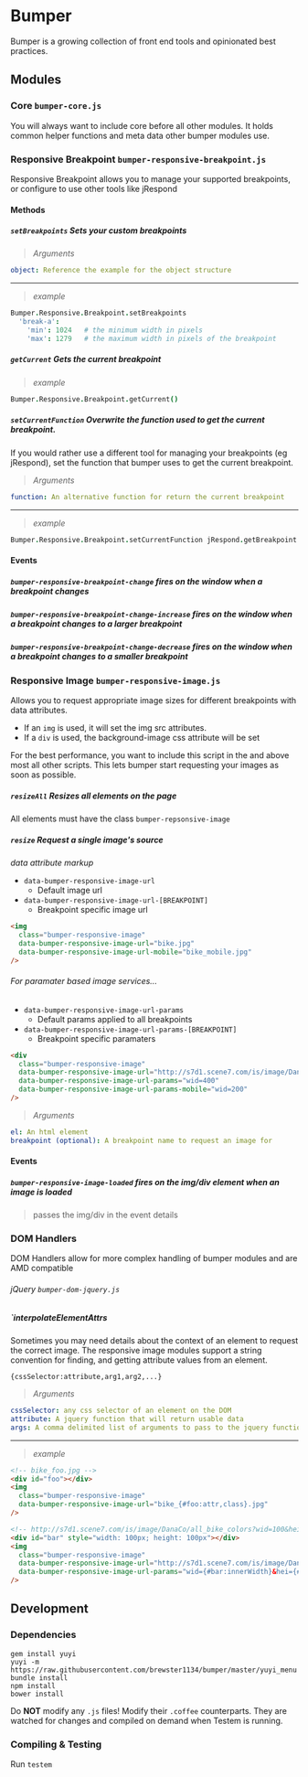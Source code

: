 # Bumper
Bumper is a growing collection of front end tools and opinionated best practices.

## Modules
### Core `bumper-core.js`
You will always want to include core before all other modules.  It holds common helper functions and meta data other bumper modules use.

### Responsive Breakpoint `bumper-responsive-breakpoint.js`
Responsive Breakpoint allows you to manage your supported breakpoints, or configure to use other tools like jRespond

#### Methods
##### `setBreakpoints` Sets your custom breakpoints
> _Arguments_
```yaml
object: Reference the example for the object structure
```
---
> _example_
```coffee
Bumper.Responsive.Breakpoint.setBreakpoints
  'break-a':
    'min': 1024   # the minimum width in pixels
    'max': 1279   # the maximum width in pixels of the breakpoint
```

##### `getCurrent` Gets the current breakpoint
> _example_
```coffee
Bumper.Responsive.Breakpoint.getCurrent()
```

##### `setCurrentFunction` Overwrite the function used to get the current breakpoint.
If you would rather use a different tool for managing your breakpoints (eg jRespond), set the function that bumper uses to get the current breakpoint.

> _Arguments_
```yaml
function: An alternative function for return the current breakpoint
```
---
> _example_
```coffee
Bumper.Responsive.Breakpoint.setCurrentFunction jRespond.getBreakpoint
```

#### Events
##### `bumper-responsive-breakpoint-change` fires on the window when a breakpoint changes
##### `bumper-responsive-breakpoint-change-increase` fires on the window when a breakpoint changes to a larger breakpoint
##### `bumper-responsive-breakpoint-change-decrease` fires on the window when a breakpoint changes to a smaller breakpoint

### Responsive Image `bumper-responsive-image.js`
Allows you to request appropriate image sizes for different breakpoints with data attributes.

* If an `img` is used, it will set the img src attributes.
* If a `div` is used, the background-image css attribute will be set

For the best performance, you want to include this script in the <head> and above most all other scripts.  This lets bumper start requesting your images as soon as possible.

##### `resizeAll` Resizes all elements on the page
All elements must have the class `bumper-repsonsive-image`

##### `resize` Request a single image's source

_data attribute markup_
* `data-bumper-responsive-image-url`
  * Default image url
* `data-bumper-responsive-image-url-[BREAKPOINT]`
  * Breakpoint specific image url

```html
<img
  class="bumper-responsive-image"
  data-bumper-responsive-image-url="bike.jpg"
  data-bumper-responsive-image-url-mobile="bike_mobile.jpg"
/>
```

###### For paramater based image services...
* `data-bumper-responsive-image-url-params`
  * Default params applied to all breakpoints
* `data-bumper-responsive-image-url-params-[BREAKPOINT]`
  * Breakpoint specific paramaters

```html
<div
  class="bumper-responsive-image"
  data-bumper-responsive-image-url="http://s7d1.scene7.com/is/image/DanaCo/all_bike_colors"
  data-bumper-responsive-image-url-params="wid=400"
  data-bumper-responsive-image-url-params-mobile="wid=200"
/>
```

> _Arguments_
```yaml
el: An html element
breakpoint (optional): A breakpoint name to request an image for
```

#### Events
##### `bumper-responsive-image-loaded` fires on the img/div element when an image is loaded
> passes the img/div in the event details

### DOM Handlers
DOM Handlers allow for more complex handling of bumper modules and are AMD compatible

###### jQuery `bumper-dom-jquery.js`
##### `interpolateElementAttrs
Sometimes you may need details about the context of an element to request the correct image.  The responsive image modules support a string convention for finding, and getting attribute values from an element.

`{cssSelector:attribute,arg1,arg2,...}`

> _Arguments_
```yaml
cssSelector: any css selector of an element on the DOM
attribute: A jquery function that will return usable data
args: A comma delimited list of arguments to pass to the jquery function
```
---
> _example_

```html
<!-- bike_foo.jpg -->
<div id="foo"></div>
<img
  class="bumper-responsive-image"
  data-bumper-responsive-image-url="bike_{#foo:attr,class}.jpg"
/>

<!-- http://s7d1.scene7.com/is/image/DanaCo/all_bike_colors?wid=100&hei=100 -->
<div id="bar" style="width: 100px; height: 100px"></div>
<img
  class="bumper-responsive-image"
  data-bumper-responsive-image-url="http://s7d1.scene7.com/is/image/DanaCo/all_bike_colors"
  data-bumper-responsive-image-url-params="wid={#bar:innerWidth}&hei={#bar:innerHeight}.jpg"
/>
```

## Development
### Dependencies
```shell
gem install yuyi
yuyi -m https://raw.githubusercontent.com/brewster1134/bumper/master/yuyi_menu
bundle install
npm install
bower install
```

Do **NOT** modify any `.js` files!  Modify their `.coffee` counterparts.  They are watched for changes and compiled on demand when Testem is running.

### Compiling & Testing
Run `testem`
